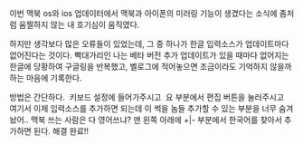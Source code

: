<p>이번 맥북 os와 ios 업데이터에서 맥북과 아이폰의 미러링 기능이 생겼다는 소식에 좀처럼 움찔하지 않는 내 호기심이 움직였다.</p>
<p>하지만 생각보다 많은 오류들이 있었는데, 그 중 하나가 한글 입력소스가 업데이트마다 없어진다는 것이다. 빡대가리인 나는 베타 버전 추가 업데이트가 있을 때마다 없어지는 한글에 당황하여 구글링을 반복했고, 벨로그에 적어놓으면 조금이라도 기억하지 않을까 하는 마음에 기록한다.</p>
<p>방법은 간단하다. <img alt="" src="https://velog.velcdn.com/images/9409velog/post/89e3612d-fcd5-46fc-bc2c-36ffe646f396/image.png" />
키보드 설정에 들어가주시고
<img alt="" src="https://velog.velcdn.com/images/9409velog/post/ea3c6f71-bd81-4e3e-b92f-a6ee13388ec8/image.png" />
요 부분에서 편집 버튼을 눌러주시고
<img alt="" src="https://velog.velcdn.com/images/9409velog/post/cb5a3532-7d3d-4aea-bec1-7d6ba5881dd1/image.png" />
여기서 이제 입력소스를 추가하면 되는데
이 썩을 놈들 추가할 수 있는 부분을 너무 숨겨놨어.. 맥북 쓰는 사람은 다 영어쓰냐?
맨 왼쪽 아래에 +|- 부분에서 한국어를 찾아서 추가하면 된다.
해결 완료!!</p>